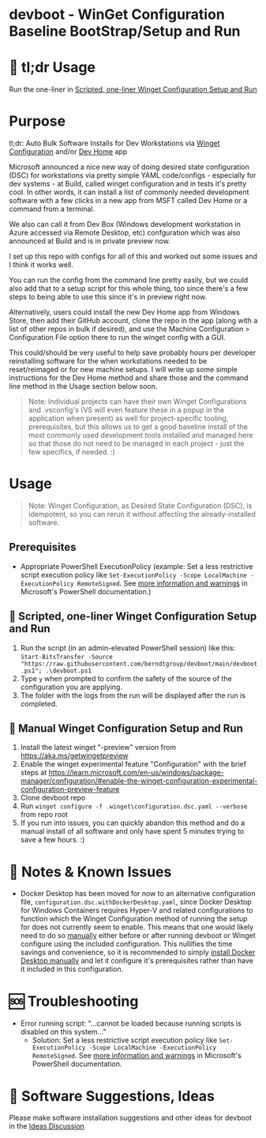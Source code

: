 # devboot - WinGet Configuration Baseline BootStrap/Setup and Run
# 🏃 tl;dr Usage
Run the one-liner in [Scripted, one-liner Winget Configuration Setup and Run](#-scripted-one-liner-winget-configuration-setup-and-run)
# Purpose
tl;dr: Auto Bulk Software Installs for Dev Workstations via [Winget Configuration]([url](https://learn.microsoft.com/en-us/windows/package-manager/configuration/)) and/or [Dev Home]([url](https://learn.microsoft.com/en-us/windows/dev-home/setup)) app

Microsoft announced a nice new way of doing desired state configuration (DSC) for workstations via pretty simple YAML code/configs - especially for dev systems - at Build, called winget configuration and in tests it's pretty cool. In other words, it can install a list of commonly needed development software with a few clicks in a new app from MSFT called Dev Home or a command from a terminal. 

We also can call it from Dev Box (Windows development workstation in Azure accessed via Remote Desktop, etc) confguration which was also announced at Build and is in private preview now. 

I set up this repo with configs for all of this and worked out some issues and I think it works well. 

You can run the config from the command line pretty easily, but we could also add that to a setup script for this whole thing, too since there's a few steps to being able to use this since it's in preview right now. 

Alternatively, users could install the new Dev Home app from Windows Store, then add their GitHub account, clone the repo in the app (along with a list of other repos in bulk if desired), and use the Machine Configuration > Configuration File option there to run the winget config with a GUI. 

This could/should be very useful to help save probably hours per developer reinstalling software for the when workstations needed to be reset/reimaged or for new machine setups. I will write up some simple instructions for the Dev Home method and share those and the command line method in the Usage section below soon. 

> Note: Individual projects can have their own Winget Configurations and .vsconfig's (VS will even feature these in a popup in the application when present) as well for project-specific tooling, prerequisites, but this allows us to get a good baseline install of the most commonly used development tools installed and managed here so that those do not need to be managed in each project - just the few specifics, if needed. :)

# Usage
> Note: Winget Configuration, as Desired State Configuration (DSC), is idempotent, so you can rerun it without affecting the already-installed software.

## Prerequisites
- Appropriate PowerShell ExecutionPolicy (example: Set a less restrictive script execution policy like `Set-ExecutionPolicy -Scope LocalMachine -ExecutionPolicy RemoteSigned`. See [more information and warnings](https://learn.microsoft.com/en-us/powershell/module/microsoft.powershell.core/about/about_execution_policies) in Microsoft's PowerShell documentation.)
## 🤖 Scripted, one-liner Winget Configuration Setup and Run
1. Run the script (in an admin-elevated PowerShell session) like this:<br/>
`Start-BitsTransfer -Source "https://raw.githubusercontent.com/berndtgroup/devboot/main/devboot.ps1"; .\devboot.ps1`
2. Type `y` when prompted to confirm the safety of the source of the configuration you are applying.
3. The folder with the logs from the run will be displayed after the run is completed. 

## 💪 Manual Winget Configuration Setup and Run
1. Install the latest winget "-preview" version from https://aka.ms/getwingetpreview
2. Enable the winget experimental feature "Configuration" with the brief steps at https://learn.microsoft.com/en-us/windows/package-manager/configuration/#enable-the-winget-configuration-experimental-configuration-preview-feature
3. Clone devboot repo
4. Run `winget configure -f .winget\configuration.dsc.yaml --verbose` from repo root
5. If you run into issues, you can quickly abandon this method and do a manual install of all software and only have spent 5 minutes trying to save a few hours. :)

# 📝 Notes & Known Issues
- Docker Desktop has been moved for now to an alternative configuration file, `configuration.dsc.withDockerDesktop.yaml`, since Docker Desktop for Windows Containers requires Hyper-V and related configurations to function which the Winget Configuration method of running the setup for does not currently seem to enable. This means that one would likely need to do so [manually](https://docs.docker.com/desktop/troubleshoot/topics/#hyper-v) either before or after running devboot or Winget configure using the included configuration. This nullifies the time savings and convenience, so it is recommended to simply [install Docker Desktop manually](https://docs.docker.com/desktop/install/windows-install/) and let it configure it's prerequisites rather than have it included in this configuration.

# 🆘 Troubleshooting
 - Error running script: "...cannot be loaded because running scripts is disabled on this system..."
   - Solution: Set a less restrictive script execution policy like `Set-ExecutionPolicy -Scope LocalMachine -ExecutionPolicy RemoteSigned`. See [more information and warnings](https://learn.microsoft.com/en-us/powershell/module/microsoft.powershell.core/about/about_execution_policies) in Microsoft's PowerShell documentation.

# 🙏 Software Suggestions, Ideas
Please make software installation suggestions and other ideas for devboot in the [Ideas Discussion](https://github.com/BerndtGroup/devboot/discussions/categories/ideas)
